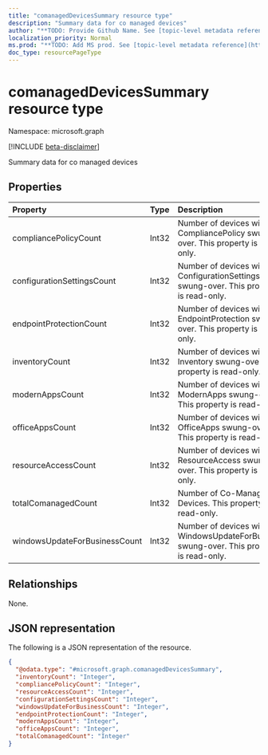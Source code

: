 ```yaml
---
title: "comanagedDevicesSummary resource type"
description: "Summary data for co managed devices"
author: "**TODO: Provide Github Name. See [topic-level metadata reference](https://msgo.azurewebsites.net/add/document/guidelines/metadata.html#topic-level-metadata)**"
localization_priority: Normal
ms.prod: "**TODO: Add MS prod. See [topic-level metadata reference](https://msgo.azurewebsites.net/add/document/guidelines/metadata.html#topic-level-metadata)**"
doc_type: resourcePageType
---
```


# comanagedDevicesSummary resource type

Namespace: microsoft.graph

[!INCLUDE [beta-disclaimer](../../includes/beta-disclaimer.md)]

Summary data for co managed devices

## Properties
|Property|Type|Description|
|:---|:---|:---|
|compliancePolicyCount|Int32|Number of devices with CompliancePolicy swung-over. This property is read-only.|
|configurationSettingsCount|Int32|Number of devices with ConfigurationSettings swung-over. This property is read-only.|
|endpointProtectionCount|Int32|Number of devices with EndpointProtection swung-over. This property is read-only.|
|inventoryCount|Int32|Number of devices with Inventory swung-over. This property is read-only.|
|modernAppsCount|Int32|Number of devices with ModernApps swung-over. This property is read-only.|
|officeAppsCount|Int32|Number of devices with OfficeApps swung-over. This property is read-only.|
|resourceAccessCount|Int32|Number of devices with ResourceAccess swung-over. This property is read-only.|
|totalComanagedCount|Int32|Number of Co-Managed Devices. This property is read-only.|
|windowsUpdateForBusinessCount|Int32|Number of devices with WindowsUpdateForBusiness swung-over. This property is read-only.|

## Relationships
None.

## JSON representation
The following is a JSON representation of the resource.
<!-- {
  "blockType": "resource",
  "@odata.type": "microsoft.graph.comanagedDevicesSummary"
}
-->
``` json
{
  "@odata.type": "#microsoft.graph.comanagedDevicesSummary",
  "inventoryCount": "Integer",
  "compliancePolicyCount": "Integer",
  "resourceAccessCount": "Integer",
  "configurationSettingsCount": "Integer",
  "windowsUpdateForBusinessCount": "Integer",
  "endpointProtectionCount": "Integer",
  "modernAppsCount": "Integer",
  "officeAppsCount": "Integer",
  "totalComanagedCount": "Integer"
}
```

